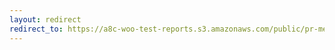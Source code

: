 ```yaml
---
layout: redirect
redirect_to: https://a8c-woo-test-reports.s3.amazonaws.com/public/pr-merge/44631/e2e/index.html
---
```

